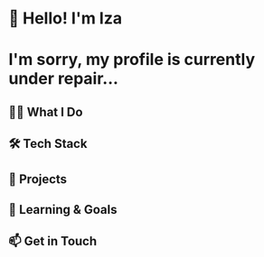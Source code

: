# 👋 Hello! I'm Iza
# I'm sorry, my profile is currently under repair...
## 👨‍💻 What I Do

## 🛠️ Tech Stack



## 🚀 Projects

## 🌱 Learning & Goals


## 📫 Get in Touch

